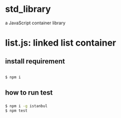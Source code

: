 # std_library
a JavaScript container library

# list.js: linked list container
## install requirement
###### 
```bash
$ npm i
```
## how to run test
##### 
```bash
$ npm i -g istanbul
$ npm test
```
